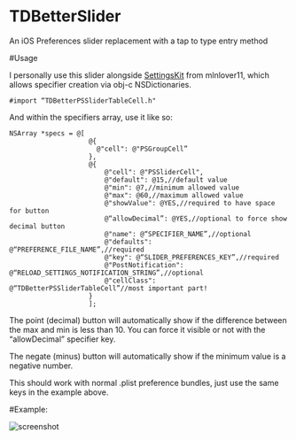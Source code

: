 # TDBetterSlider
An iOS Preferences slider replacement with a tap to type entry method

#Usage

I personally use this slider alongside [SettingsKit](https://github.com/mlnlover11/SettingsKit) from mlnlover11, which allows specifier creation via obj-c NSDictionaries.

```objc
#import “TDBetterPSSliderTableCell.h"
```
And within the specifiers array, use it like so:
```objc
NSArray *specs = @[
                    @{
                      @"cell": @"PSGroupCell”
                    },
                    @{
                        @"cell": @"PSSliderCell",
                        @"default": @15,//default value
                        @"min": @7,//minimum allowed value
                        @"max": @60,//maximum allowed value
                        @"showValue": @YES,//required to have space for button
                        @“allowDecimal”: @YES,//optional to force show decimal button
                        @"name": @“SPECIFIER_NAME”,//optional
                        @"defaults": @“PREFERENCE_FILE_NAME”,//required
                        @"key": @“SLIDER_PREFERENCES_KEY”,//required
                        @"PostNotification": @“RELOAD_SETTINGS_NOTIFICATION_STRING”,//optional
                        @"cellClass": @“TDBetterPSSliderTableCell”//most important part!
                    }
                    ];
```
The point (decimal) button will automatically show if the difference between the max and min is less than 10. You can force it visible or not with the “allowDecimal” specifier key.

The negate (minus) button will automatically show if the minimum value is a negative number.

This should work with normal .plist preference bundles, just use the same keys in the example above.

#Example:

![screenshot](http://i.imgur.com/46bLwBJ.png)
